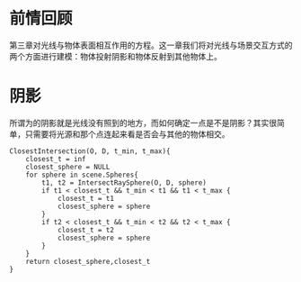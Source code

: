 # 前情回顾
第三章对光线与物体表面相互作用的方程。这一章我们将对光线与场景交互方式的两个方面进行建模：物体投射阴影和物体反射到其他物体上。
# 阴影
所谓为的阴影就是光线没有照到的地方，而如何确定一点是不是阴影？其实很简单，只需要将光源和那个点连起来看是否会与其他的物体相交。
```
ClosestIntersection(O, D, t_min, t_max){
    closest_t = inf
    closest_sphere = NULL
    for sphere in scene.Spheres{
        t1, t2 = IntersectRaySphere(O, D, sphere)
        if t1 < closest_t && t_min < t1 && t1 < t_max {
            closest_t = t1
            closest_sphere = sphere
        }
        if t2 < closest_t && t_min < t2 && t2 < t_max {
            closest_t = t2
            closest_sphere = sphere
        }
    }
    return closest_sphere,closest_t
}
```

